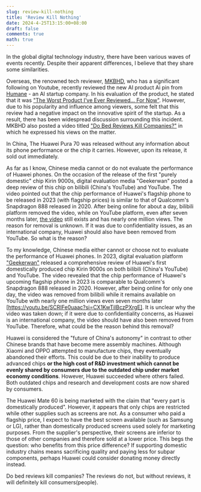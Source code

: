 ```yaml
---
slug: review-kill-nothing
title: 'Review Kill Nothing'
date: 2024-4-25T13:15:00+08:00
draft: false
comments: true
math: true
---
```


In the global digital technology industry, there have been various waves of events recently. Despite their apparent differences, I believe that they share some similarities.

Overseas, the renowned tech reviewer, [MKBHD](https://www.youtube.com/@mkbhd), who has a significant following on Youtube, recently reviewed the new AI product Ai pin from [Humane](https://humane.com) - an AI startup company. In his evaluation of the product, he stated that it was ["The Worst Product I've Ever Reviewed... For Now"](https://youtu.be/TitZV6k8zfA?si=9NrIwOMcaW4D__ez). However, due to his popularity and influence among viewers, some felt that this review had a negative impact on the innovative spirit of the startup. As a result, there has been widespread discussion surrounding this incident. MKBHD also posted a video titled ["Do Bed Reviews Kill Companies?"](https://youtu.be/QztFpzKsdeA?si=eLh8jlxdOr4GBp75) in which he expressed his views on the matter.

In China, The Huawei Pura 70 was released without any information about its phone performance or the chip it carries. However, upon its release, it sold out immediately.

As far as I know, Chinese media cannot or do not evaluate the performance of Huawei phones. On the occasion of the release of the first "purely domestic" chip Kirin 9000s, digital evaluation media "Geekerwan" posted a deep review of this chip on bilibili (China's YouTube) and YouTube. The video pointed out that the chip performance of Huawei's flagship phone to be released in 2023 (with flagship prices) is similar to that of Qualcomm's Snapdragon 888 released in 2020. After being online for about a day, bilibili platform removed the video, while on YouTube platform, even after seven months later, [the video](https://youtu.be/SCRIFe0uaac?si=CX1KwTiIBczPXrgE) still exists and has nearly one million views. The reason for removal is unknown. If it was due to confidentiality issues, as an international company, Huawei should also have been removed from YouTube. So what is the reason?

To my knowledge, Chinese media either cannot or choose not to evaluate the performance of Huawei phones. In 2023, digital evaluation platform ["Geekerwan"](https://www.youtube.com/@geekerwan1024) released a comprehensive review of Huawei's first domestically produced chip Kirin 9000s on both bilibili (China's YouTube) and YouTube. The video revealed that the chip performance of Huawei's upcoming flagship phone in 2023 is comparable to Qualcomm's Snapdragon 888 released in 2020. However, after being online for only one day, the video was removed from bilibili while it remains available on YouTube with nearly one million views even seven months later [https://youtu.be/SCRIFe0uaac?si=CX1KwTiIBczPXrgE]. It is unclear why the video was taken down; if it were due to confidentiality concerns, as Huawei is an international company, the video should have also been removed from YouTube. Therefore, what could be the reason behind this removal?

Huawei is considered the "future of China's autonomy" in contrast to other Chinese brands that have become mere assembly machines. Although Xiaomi and OPPO attempted to manufacture chips, they eventually abandoned their efforts. This could be due to their inability to produce advanced chips **or the high cost of R&D investment which cannot be evenly shared by consumers due to the outdated chip under market economy conditions**. However, Huawei succeeded where others failed. Both outdated chips and research and development costs are now shared by consumers.

The Huawei Mate 60 is being marketed with the claim that "every part is domestically produced". However, it appears that only chips are restricted while other supplies such as screens are not. As a consumer who paid a flagship price, I expect to have the best screen available (such as Samsung or LG), rather than domestically produced screens used solely for marketing purposes. From the supplier's perspective, their screens are inferior to those of other companies and therefore sold at a lower price. This begs the question: who benefits from this price difference? If supporting domestic industry chains means sacrificing quality and paying less for subpar components, perhaps Huawei could consider donating money directly instead.

Do bed reviews kill companies? The reviews do not, but without reviews, it will definitely kill consumers(people).
